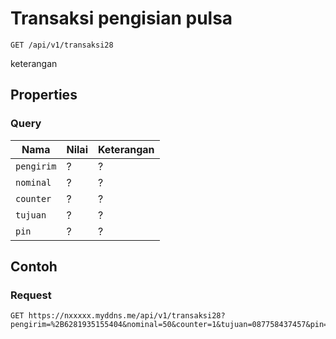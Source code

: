 # Transaksi pengisian pulsa
```http
GET /api/v1/transaksi28
```
keterangan
## Properties
### Query
Nama  | Nilai | Keterangan
--- | --- | ---
<code>pengirim</code> | ? | ?
<code>nominal</code> | ? | ?
<code>counter</code> | ? | ?
<code>tujuan</code> | ? | ?
<code>pin</code> | ? | ?

## Contoh

### Request
```http
GET https://nxxxxx.myddns.me/api/v1/transaksi28?pengirim=%2B6281935155404&nominal=50&counter=1&tujuan=087758437457&pin=1234
```
